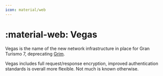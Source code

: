 ```yaml
---
icon: material/web
---
```


# :material-web: Vegas

Vegas is the name of the new network infrastructure in place for Gran Turismo 7, deprecating [Grim](grim.md).

Vegas includes full request/response encryption, improved authentication standards is overall more flexible. Not much is known otherwise.
